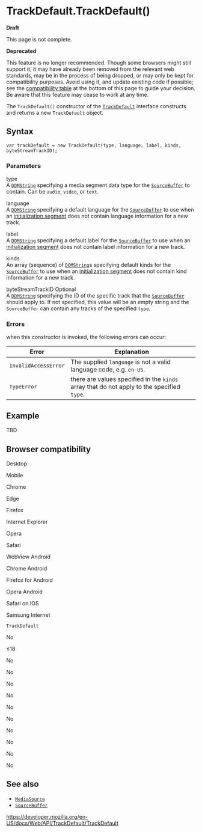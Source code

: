 TrackDefault.TrackDefault()
===========================

**Draft**

This page is not complete.

**Deprecated**

This feature is no longer recommended. Though some browsers might still support it, it may have already been removed from the relevant web standards, may be in the process of being dropped, or may only be kept for compatibility purposes. Avoid using it, and update existing code if possible; see the [compatibility table](#browser_compatibility) at the bottom of this page to guide your decision. Be aware that this feature may cease to work at any time.

The `TrackDefault()` constructor of the [`TrackDefault`](../trackdefault) interface constructs and returns a new `TrackDefault` object.

Syntax
------

    var trackDefault = new TrackDefault(type, language, label, kinds, byteStreamTrackID);

### Parameters

type  
A [`DOMString`](../domstring) specifying a media segment data type for the [`SourceBuffer`](../sourcebuffer) to contain. Can be `audio`, `video`, or `text`.

language  
A [`DOMString`](../domstring) specifying a default language for the [`SourceBuffer`](../sourcebuffer) to use when an [initialization segment](https://w3c.github.io/media-source/#init-segment) does not contain language information for a new track.

label  
A [`DOMString`](../domstring) specifying a default label for the [`SourceBuffer`](../sourcebuffer) to use when an [initialization segment](https://w3c.github.io/media-source/#init-segment) does not contain label information for a new track.

kinds  
An array (sequence) of [`DOMString`](../domstring)s specifying default kinds for the [`SourceBuffer`](../sourcebuffer) to use when an [initialization segment](https://w3c.github.io/media-source/#init-segment) does not contain kind information for a new track.

byteStreamTrackID <span class="badge inline optional">Optional</span>   
A [`DOMString`](../domstring) specifying the ID of the specific track that the [`SourceBuffer`](../sourcebuffer) should apply to. If not specified, this value will be an empty string and the `SourceBuffer` can contain any tracks of the specified `type`.

### Errors

when this constructor is invoked, the following errors can occur:

<table><thead><tr class="header"><th>Error</th><th>Explanation</th></tr></thead><tbody><tr class="odd"><td><code>InvalidAccessError</code></td><td>The supplied <code>language</code> is not a valid language code, e.g. <code>en-US</code>.</td></tr><tr class="even"><td><code>TypeError</code></td><td>there are values specified in the <code>kinds</code> array that do not apply to the specified <code>type</code>.</td></tr></tbody></table>

Example
-------

TBD

Browser compatibility
---------------------

Desktop

Mobile

Chrome

Edge

Firefox

Internet Explorer

Opera

Safari

WebView Android

Chrome Android

Firefox for Android

Opera Android

Safari on IOS

Samsung Internet

`TrackDefault`

No

≤18

No

No

No

No

No

No

No

No

No

No

See also
--------

-   [`MediaSource`](../mediasource)
-   [`SourceBuffer`](../sourcebuffer)

<a href="https://developer.mozilla.org/en-US/docs/Web/API/TrackDefault/TrackDefault" class="_attribution-link">https://developer.mozilla.org/en-US/docs/Web/API/TrackDefault/TrackDefault</a>
